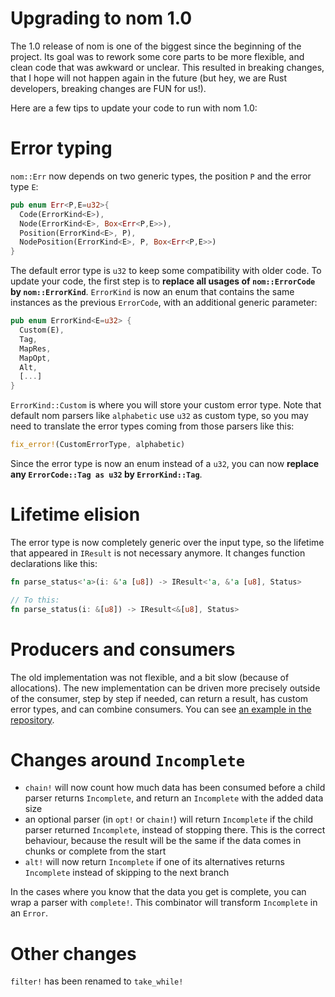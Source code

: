 # Upgrading to nom 1.0

The 1.0 release of nom is one of the biggest since the beginning of the project. Its goal was to rework some core parts to be more flexible, and clean code that was awkward or unclear. This resulted in breaking changes, that I hope will not happen again in the future (but hey, we are Rust developers, breaking changes are FUN for us!).

Here are a few tips to update your code to run with nom 1.0:

# Error typing

`nom::Err` now depends on two generic types, the position `P` and the error type `E`:

```rust
pub enum Err<P,E=u32>{
  Code(ErrorKind<E>),
  Node(ErrorKind<E>, Box<Err<P,E>>),
  Position(ErrorKind<E>, P),
  NodePosition(ErrorKind<E>, P, Box<Err<P,E>>)
}
```

The default error type is `u32` to keep some compatibility with older code. To update your code, the first step is to **replace all usages of `nom::ErrorCode` by `nom::ErrorKind`**. `ErrorKind` is now an enum that contains the same instances as the previous `ErrorCode`, with an additional generic parameter:

```rust
pub enum ErrorKind<E=u32> {
  Custom(E),
  Tag,
  MapRes,
  MapOpt,
  Alt,
  [...]
}
```

`ErrorKind::Custom` is where you will store your custom error type. Note that default nom parsers like `alphabetic` use `u32` as custom type, so you may need to translate the error types coming from those parsers like this:

```rust
fix_error!(CustomErrorType, alphabetic)
```

Since the error type is now an enum instead of a `u32`, you can now **replace any `ErrorCode::Tag as u32` by `ErrorKind::Tag`**.

# Lifetime elision

The error type is now completely generic over the input type, so the lifetime that appeared in `IResult` is not necessary anymore. It changes function declarations like this:

```rust
fn parse_status<'a>(i: &'a [u8]) -> IResult<'a, &'a [u8], Status>

// To this:
fn parse_status(i: &[u8]) -> IResult<&[u8], Status>
```

# Producers and consumers

The old implementation was not flexible, and a bit slow (because of allocations). The new implementation can be driven more precisely outside of the consumer, step by step if needed, can return a result, has custom error types, and can combine consumers. You can see [an example in the repository](https://github.com/Geal/nom/blob/1.0/tests/omnom.rs#).

# Changes around `Incomplete`

* `chain!` will now count how much data has been consumed before a child parser returns `Incomplete`, and return an `Incomplete` with the added data size
* an optional parser (in `opt!` or `chain!`) will return `Incomplete` if the child parser returned `Incomplete`, instead of stopping there. This is the correct behaviour, because the result will be the same if the data comes in chunks or complete from the start
* `alt!` will now return `Incomplete` if one of its alternatives returns `Incomplete` instead of skipping to the next branch

In the cases where you know that the data you get is complete, you can wrap a parser with `complete!`. This combinator will transform `Incomplete` in an `Error`.

# Other changes

`filter!` has been renamed to `take_while!`

